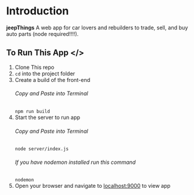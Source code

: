 # Introduction

**jeepThings** A web app for car lovers and rebuilders to trade, sell, and buy auto parts (node required!!!!).

## To Run This App </>

1. Clone This repo
2. `cd` into the project folder
3. Create a build of the front-end
   ###### Copy and Paste into Terminal
   `npm run build`
4. Start the server to run app
   ###### Copy and Paste into Terminal
   `node server/index.js`
   ###### If you have nodemon installed run this command
   `nodemon`
5. Open your browser and navigate to [localhost:9000](http://localhost:9000) to view app
